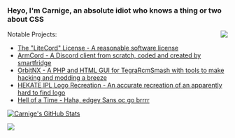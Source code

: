 ### Heyo, I'm Carnige, an absolute idiot who knows a thing or two about CSS

<img align="right" src="https://user-images.githubusercontent.com/32397453/119230074-acd8cb00-bae8-11eb-870f-50462f2ec591.gif">


Notable Projects:
- [The "LiteCord" License - A reasonable software license](https://github.com/kckarnige/LiteCord)
- [ArmCord - A Discord client from scratch, coded and created by smartfridge](https://github.com/smartfrigde/armcord)
- [OrbitNX - A PHP and HTML GUI for TegraRcmSmash with tools to make hacking and modding a breeze](https://github.com/kckarnige/orbitNX/)
- [HEKATE IPL Logo Recreation - An accurate recreation of an apparently hard to find logo](https://github.com/kckarnige/hekate-logo/)
- [Hell of a Time - Haha, edgey Sans oc go brrrr](https://kckarnige.github.io/hoat/)

[![Carnige's GitHub Stats](https://github-readme-stats.vercel.app/api?username=kckarnige&show_icons=true&theme=dark)](https://github.com/kckarnige?tab=repositories&type=source)

[![](https://discord.c99.nl/widget/theme-3/634168893644210186.png)](https://discord.com/users/634168893644210186)
